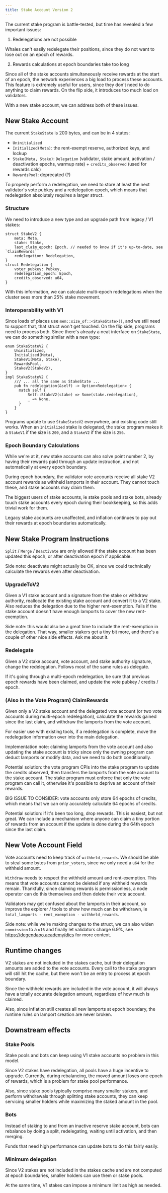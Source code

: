 ```yaml
---
title: Stake Account Version 2
---
```


The current stake program is battle-tested, but time has revealed a few important
issues:

1. Redelegations are not possible

Whales can't easily redelegate their positions, since they do not want to lose
out on an epoch of rewards.

2. Rewards calculations at epoch boundaries take too long

Since all of the stake accounts simultaneously receive rewards at the start of an epoch,
the network experiences a big load to process these accounts. This feature
is extremely useful for users, since they don't need to do anything to claim
rewards. On the flip side, it introduces too much load on validators.

With a new stake account, we can address both of these issues.

## New Stake Account

The current `StakeState` is 200 bytes, and can be in 4 states:

* `Uninitialized`
* `Initialized(Meta)`: the rent-exempt reserve, authorized keys, and lockup
* `Stake(Meta, Stake)`: `Delegation` (validator, stake amount, activation / deactivation epochs, warmup rate) + `credits_observed` (used for rewards calc)
* `RewardsPool`: deprecated (?)

To properly perform a redelegation, we need to store at least the
next validator's vote pubkey and a redelegation epoch, which means that
redelegation absolutely requires a larger struct.

### Structure

We need to introduce a new type and an upgrade path from legacy / V1 stakes:

```
struct StakeV2 {
    meta: Meta,
    stake: Stake,
    last_claim_epoch: Epoch, // needed to know if it's up-to-date, see `ClaimRewards`
    redelegation: Redelegation,
}
struct Redelegation {
    voter_pubkey: Pubkey,
    redelegation_epoch: Epoch,
    credits_observed: u64,
}
```

With this information, we can calculate multi-epoch redelegations when the cluster
sees more than 25% stake movement.

### Interoperability with V1

Since loads of places use `mem::size_of::<StakeState>()`, and we still need
to support that, that struct won't get touched. On the flip side, programs
need to process both. Since there's already a neat interface on `StakeState`,
we can do something similar with a new type:

```
enum StakeStateV2 {
    Uninitialized,
    Initialized(Meta),
    StakeV1(Meta, Stake),
    RewardsPool,
    StakeV2(StakeV2),
}
impl StakeStateV2 {
    /// ... all the same as StakeState ...
    pub fn redelegation(&self) -> Option<Redelegation> {
      match self {
          Self::StakeV2(stake) => Some(stake.redelegation),
          _ => None,
      }
    }
}
```

Programs update to use `StakeStateV2` everywhere, and existing code still works.
When an `Initialized` stake is delegated, the stake program makes it a `StakeV1`
if the size is `200`, and a `StakeV2` if the size is `256`.

### Epoch Boundary Calculations

While we're at it, new stake accounts can also solve point number 2, by having
their rewards paid through an update instruction, and not automatically at every
epoch boundary.

During epoch boundary, the validator vote accounts receive all stake V2
account rewards as withheld lamports in their account. They cannot
touch these, and stake accounts may claim them.

The biggest users of stake accounts, ie stake pools and stake bots, already
touch stake accounts every epoch during their bookkeeping, so this adds trivial
work for them.

Legacy stake accounts are unaffected, and inflation continues to pay out their rewards
at epoch boundaries automatically.

## New Stake Program Instructions

`Split` / `Merge` / `Deactivate` are only allowed if the stake account has
been updated this epoch, or after deactivation epoch if applicable.

Side note: deactivate might actually be OK, since we could technically calculate
the rewards even after deactivation.

### UpgradeToV2

Given a V1 stake account and a signature from the stake or withdraw authority,
reallocate the existing stake account and convert it to a V2 stake. Also reduces
the delegation due to the higher rent-exemption. Fails if the stake account
doesn't have enough lamports to cover the new rent-exemption.

Side note: this would also be a great time to include the rent-exemption in the
delegation. That way, smaller stakers get a tiny bit more, and there's a couple of other
nice side effects. Ask me about it.

### Redelegate

Given a V2 stake account, vote account, and stake authority signature, change the
redelegation. Follows most of the same rules as delegate.

If it's going through a multi-epoch redelegation, be sure that previous epoch
rewards have been claimed, and update the vote pubkey / credits / epoch.

### (Also in the Vote Program) ClaimRewards

Given only a V2 stake account and the delegated vote account (or two vote accounts
during multi-epoch redelegation), calculate the rewards gained since the last
claim, and withdraw the lamports from the vote account.

For easier use with existing tools, if a redelegation is complete, move the
redelegation information over into the main delegation.

Implementation note: claiming lamports from the vote account and also updating the
stake account is tricky since only the owning program can deduct lamports or modify
data, and we need to do both conditionally.

Potential solution: the vote program CPIs into the stake program to update the
credits observed, then transfers the lamports from the vote account to the stake account.
The stake program must enforce that only the vote program can call it, otherwise
it's possible to deprive an account of their rewards.

BIG ISSUE TO CONSIDER: vote accounts only store 64 epochs of credits, which means
that we can only accurately calculate 64 epochs of credits.

Potential solution: if it's been too long, drop rewards. This is easiest, but not great.
We can include a mechanism where anyone can claim a tiny portion of rewards from
an account if the update is done during the 64th epoch since the last claim.

## New Vote Account Field

Vote accounts need to keep track of `withheld_rewards`. We should be able to steal
some bytes from `prior_voters`, since we only need a `u64` for the withheld amount.

`Withdraw` needs to respect the withheld amount and rent-exemption. This means
that vote accounts cannot be deleted if any withheld rewards remain. Thankfully,
since claiming rewards is permissionless, a node operator can do this themselves
and then delete their vote account.

Validators may get confused about the lamports in their account, so improve the
explorer / tools to show how much can be withdrawn, ie
`total_lamports - rent_exemption - withheld_rewards`.

Side note: while we're making changes to the struct, we can also widen `commission`
to a `u16` and finally let validators charge 6.9%, see https://degendaoo.academy/dics
for more context.

## Runtime changes

V2 stakes are not included in the stakes cache, but their delegation amounts are
added to the vote accounts. Every call to the stake program will still hit the
cache, but there won't be an entry to process at epoch boundary.

Since the withheld rewards are included in the vote account, it will always have
a totally accurate delegation amount, regardless of how much is claimed.

Also, since inflation still creates all new lamports at epoch boundary,
the runtime rules on lamport creation are never broken.

## Downstream effects

### Stake Pools

Stake pools and bots can keep using V1 stake accounts no problem in this model.

Since V2 stakes have redelegation, all pools have a huge incentive to upgrade.
Currently, during rebalancing, the moved amount loses one epoch of rewards,
which is a problem for stake pool performance.

Also, since stake pools typically comprise many smaller stakers, and perform
withdrawals through splitting stake accounts, they can keep servicing smaller
holders while maximizing the staked amount in the pool.

### Bots

Instead of staking to and from an inactive reserve stake account, bots can rebalance
by doing a split, redelegating, waiting until activation, and then merging. 

Funds that need high performance can update bots to do this fairly easily.

### Minimum delegation

Since V2 stakes are not included in the stakes cache and are not computed at
epoch boundaries, smaller holders can use them or stake pools.

At the same time, V1 stakes can impose a minimum limit as high as needed.
